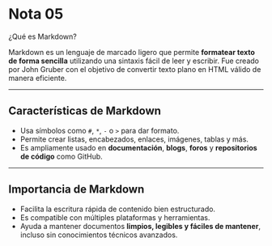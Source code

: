 # Nota 05
¿Qué es Markdown?

Markdown es un lenguaje de marcado ligero que permite **formatear texto de forma sencilla** utilizando una sintaxis fácil de leer y escribir. Fue creado por John Gruber con el objetivo de convertir texto plano en HTML válido de manera eficiente.

---

## Características de Markdown

- Usa símbolos como `#`, `*`, `-` o `>` para dar formato.
- Permite crear listas, encabezados, enlaces, imágenes, tablas y más.
- Es ampliamente usado en **documentación**, **blogs**, **foros** y **repositorios de código** como GitHub.

---

## Importancia de Markdown

- Facilita la escritura rápida de contenido bien estructurado.
- Es compatible con múltiples plataformas y herramientas.
- Ayuda a mantener documentos **limpios, legibles y fáciles de mantener**, incluso sin conocimientos técnicos avanzados.